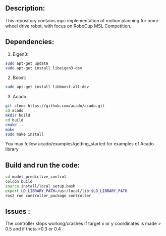 ## Description:
This repository contains mpc implementation of motion planning for omni-wheel drive robot, with focus on RoboCup MSL Competition.

## Dependencies:
1. Eigen3:
```bash
sudo apt-get update
sudo apt-get install libeigen3-dev
```

2. Boost:
```bash
sudo apt-get install libboost-all-dev
```

3. Acado:
```bash
git clone https://github.com/acado/acado.git
cd acado
mkdir build
cd build
cmake ..
make
sudo make install
```
You may follow acado/examples/getting_started for examples of Acado library

## Build and run the code:
```bash
cd model_predictive_control
colcon build
source install/local_setup.bash
export LD_LIBRARY_PATH=/usr/local/lib:$LD_LIBRARY_PATH
ros2 run controller_package controller
```

## Issues :
The controller stops working/crashes if target x or y coordinates is made > 0.5  and  if theta >0.3 or 0.4